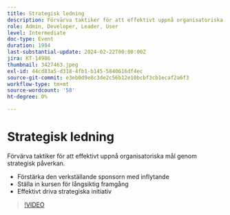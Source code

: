 ```yaml
---
title: Strategisk ledning
description: Förvärva taktiker för att effektivt uppnå organisatoriska mål genom strategisk påverkan.- Öka den verkställande sponsringen med inflytande- Ställa in kursen för långsiktig framgång- Effektivt driva strategiska initiativ
role: Admin, Developer, Leader, User
level: Intermediate
doc-type: Event
duration: 1984
last-substantial-update: 2024-02-22T00:00:00Z
jira: KT-14986
thumbnail: 3427463.jpeg
exl-id: 44cd83a5-d318-4fb1-b145-5840616df4ec
source-git-commit: e3eb0d9e8c3de2c56b12e10bcbf3cb1ecaf2a6f3
workflow-type: tm+mt
source-wordcount: '58'
ht-degree: 0%

---
```


# Strategisk ledning

Förvärva taktiker för att effektivt uppnå organisatoriska mål genom strategisk påverkan.

- Förstärka den verkställande sponsorn med inflytande
- Ställa in kursen för långsiktig framgång
- Effektivt driva strategiska initiativ

>[!VIDEO](https://video.tv.adobe.com/v/3427463/?learn=on)
